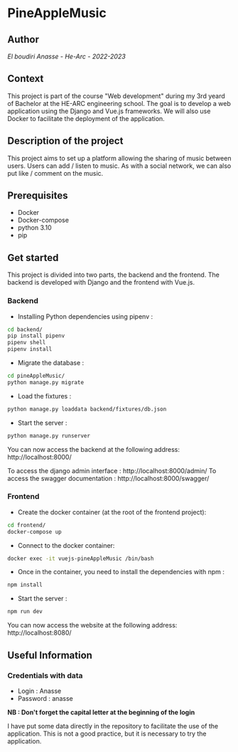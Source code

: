 # PineAppleMusic

## Author

_El boudiri Anasse - He-Arc - 2022-2023_

## Context
This project is part of the course "Web development" during my 3rd yeard of Bachelor at the HE-ARC engineering school. The goal is to develop a web application using the Django and Vue.js frameworks. We will also use Docker to facilitate the deployment of the application.

## Description of the project

This project aims to set up a platform allowing the sharing of music between users. Users can add / listen to music. As with a social network, we can also put like / comment  on the music.

## Prerequisites

- Docker
- Docker-compose
- python 3.10
- pip

## Get started

This project is divided into two parts, the backend and the frontend. The backend is developed with Django and the frontend with Vue.js.

### Backend

- Installing Python dependencies using pipenv :

```bash
cd backend/
pip install pipenv
pipenv shell
pipenv install
```

- Migrate the database :

```bash
cd pineAppleMusic/
python manage.py migrate
```

- Load the fixtures :

```bash
python manage.py loaddata backend/fixtures/db.json
```

- Start the server :

```bash
python manage.py runserver
```

You can now access the backend at the following address: http://localhost:8000/

To access the django admin interface : http://localhost:8000/admin/
To access the swagger documentation : http://localhost:8000/swagger/

### Frontend

- Create the docker container (at the root of the frontend project):

```bash
cd frontend/
docker-compose up
```

- Connect to the docker container:

```bash
docker exec -it vuejs-pineAppleMusic /bin/bash
```

- Once in the container, you need to install the dependencies with npm :

```bash
npm install
```

- Start the server :

```bash
npm run dev
```

You can now access the website at the following address: http://localhost:8080/


## Useful Information

### Credentials with data

- Login : Anasse
- Password : anasse

**NB : Don't forget the capital letter at the beginning of the login**

I have put some data directly in the repository to facilitate the use of the application. This is not a good practice, but it is necessary to try the application.
